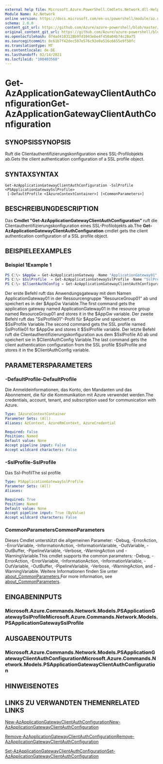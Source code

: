 ```yaml
---
external help file: Microsoft.Azure.PowerShell.Cmdlets.Network.dll-Help.xml
Module Name: Az.Network
online version: https://docs.microsoft.com/en-us/powershell/module/az.network/get-azapplicationgatewayclientauthconfiguration
schema: 2.0.0
content_git_url: https://github.com/Azure/azure-powershell/blob/master/src/Network/Network/help/Get-AzApplicationGatewayClientAuthConfiguration.md
original_content_git_url: https://github.com/Azure/azure-powershell/blob/master/src/Network/Network/help/Get-AzApplicationGatewayClientAuthConfiguration.md
ms.openlocfilehash: 074ad4103128b9fd3943ebe4f450a04b74c28a75
ms.sourcegitcommit: 0c61b7f42dec507e576c92e0a516c6655e9f50fc
ms.translationtype: MT
ms.contentlocale: de-DE
ms.lasthandoff: 02/14/2021
ms.locfileid: "100403560"
---
```

# <span data-ttu-id="8e7e7-101">Get-AzApplicationGatewayClientAuthConfiguration</span><span class="sxs-lookup"><span data-stu-id="8e7e7-101">Get-AzApplicationGatewayClientAuthConfiguration</span></span>

## <span data-ttu-id="8e7e7-102">SYNOPSIS</span><span class="sxs-lookup"><span data-stu-id="8e7e7-102">SYNOPSIS</span></span>
<span data-ttu-id="8e7e7-103">Ruft die Clientauthentifizierungskonfiguration eines SSL-Profilobjekts ab.</span><span class="sxs-lookup"><span data-stu-id="8e7e7-103">Gets the client authentication configuration of a SSL profile object.</span></span>

## <span data-ttu-id="8e7e7-104">SYNTAX</span><span class="sxs-lookup"><span data-stu-id="8e7e7-104">SYNTAX</span></span>

```
Get-AzApplicationGatewayClientAuthConfiguration -SslProfile <PSApplicationGatewaySslProfile>
 [-DefaultProfile <IAzureContextContainer>] [<CommonParameters>]
```

## <span data-ttu-id="8e7e7-105">BESCHREIBUNG</span><span class="sxs-lookup"><span data-stu-id="8e7e7-105">DESCRIPTION</span></span>
<span data-ttu-id="8e7e7-106">Das **Cmdlet "Get-AzApplicationGatewayClientAuthConfiguration"** ruft die Clientauthentifizierungskonfiguration eines SSL-Profilobjekts ab.</span><span class="sxs-lookup"><span data-stu-id="8e7e7-106">The **Get-AzApplicationGatewayClientAuthConfiguration** cmdlet gets the client authentication configuration of a SSL profile object.</span></span>

## <span data-ttu-id="8e7e7-107">BEISPIELE</span><span class="sxs-lookup"><span data-stu-id="8e7e7-107">EXAMPLES</span></span>

### <span data-ttu-id="8e7e7-108">Beispiel 1</span><span class="sxs-lookup"><span data-stu-id="8e7e7-108">Example 1</span></span>
```powershell
PS C:\> $AppGw = Get-AzApplicationGateway -Name "ApplicationGateway01" -ResourceGroupName "ResourceGroup01"
PS C:\> $SslProfile  = Get-AzApplicationGatewaySslProfile -Name "SslProfile01" -ApplicationGateway $AppGw
PS C:\> $ClientAuthConfig = Get-AzApplicationGatewayClientAuthConfiguration -SslProfile $SslProfile
```

<span data-ttu-id="8e7e7-109">Der erste Befehl ruft das Anwendungsgateway mit dem Namen ApplicationGateway01 in der Ressourcengruppe "ResourceGroup01" ab und speichert es in der $AppGw Variable.</span><span class="sxs-lookup"><span data-stu-id="8e7e7-109">The first command gets the application gateway named ApplicationGateway01 in the resource group named ResourceGroup01 and stores it in the $AppGw variable.</span></span> <span data-ttu-id="8e7e7-110">Der zweite Befehl ruft das "SslProfile01"-Profil für $AppGw und speichert es $SslProfile Variable.</span><span class="sxs-lookup"><span data-stu-id="8e7e7-110">The second command gets the SSL profile named SslProfile01 for $AppGw and stores it $SslProfile variable.</span></span> <span data-ttu-id="8e7e7-111">Der letzte Befehl ruft die Clientauthentifizierungskonfiguration aus dem $SslProfile A0 ab und speichert sie in $ClientAuthConfig Variable.</span><span class="sxs-lookup"><span data-stu-id="8e7e7-111">The last command gets the client authentication configuration from the SSL profile $SslProfile and stores it in the $ClientAuthConfig variable.</span></span>

## <span data-ttu-id="8e7e7-112">PARAMETERS</span><span class="sxs-lookup"><span data-stu-id="8e7e7-112">PARAMETERS</span></span>

### <span data-ttu-id="8e7e7-113">-DefaultProfile</span><span class="sxs-lookup"><span data-stu-id="8e7e7-113">-DefaultProfile</span></span>
<span data-ttu-id="8e7e7-114">Die Anmeldeinformationen, das Konto, den Mandanten und das Abonnement, die für die Kommunikation mit Azure verwendet werden.</span><span class="sxs-lookup"><span data-stu-id="8e7e7-114">The credentials, account, tenant, and subscription used for communication with Azure.</span></span>

```yaml
Type: IAzureContextContainer
Parameter Sets: (All)
Aliases: AzContext, AzureRmContext, AzureCredential

Required: False
Position: Named
Default value: None
Accept pipeline input: False
Accept wildcard characters: False
```

### <span data-ttu-id="8e7e7-115">-SslProfile</span><span class="sxs-lookup"><span data-stu-id="8e7e7-115">-SslProfile</span></span>
<span data-ttu-id="8e7e7-116">Das Ssl-Profil</span><span class="sxs-lookup"><span data-stu-id="8e7e7-116">The ssl profile</span></span>

```yaml
Type: PSApplicationGatewaySslProfile
Parameter Sets: (All)
Aliases:

Required: True
Position: Named
Default value: None
Accept pipeline input: True (ByValue)
Accept wildcard characters: False
```

### <span data-ttu-id="8e7e7-117">CommonParameters</span><span class="sxs-lookup"><span data-stu-id="8e7e7-117">CommonParameters</span></span>
<span data-ttu-id="8e7e7-118">Dieses Cmdlet unterstützt die allgemeinen Parameter: -Debug, -ErrorAction, -ErrorVariable, -InformationAction, -InformationVariable, -OutVariable, -OutBuffer, -PipelineVariable, -Verbose, -WarningAction und -WarningVariable.</span><span class="sxs-lookup"><span data-stu-id="8e7e7-118">This cmdlet supports the common parameters: -Debug, -ErrorAction, -ErrorVariable, -InformationAction, -InformationVariable, -OutVariable, -OutBuffer, -PipelineVariable, -Verbose, -WarningAction, and -WarningVariable.</span></span> <span data-ttu-id="8e7e7-119">Weitere Informationen finden Sie unter [about_CommonParameters.](http://go.microsoft.com/fwlink/?LinkID=113216)</span><span class="sxs-lookup"><span data-stu-id="8e7e7-119">For more information, see [about_CommonParameters](http://go.microsoft.com/fwlink/?LinkID=113216).</span></span>

## <span data-ttu-id="8e7e7-120">EINGABEN</span><span class="sxs-lookup"><span data-stu-id="8e7e7-120">INPUTS</span></span>

### <span data-ttu-id="8e7e7-121">Microsoft.Azure.Commands.Network.Models.PSApplicationGatewaySslProfile</span><span class="sxs-lookup"><span data-stu-id="8e7e7-121">Microsoft.Azure.Commands.Network.Models.PSApplicationGatewaySslProfile</span></span>

## <span data-ttu-id="8e7e7-122">AUSGABEN</span><span class="sxs-lookup"><span data-stu-id="8e7e7-122">OUTPUTS</span></span>

### <span data-ttu-id="8e7e7-123">Microsoft.Azure.Commands.Network.Models.PSApplicationGatewayClientAuthConfiguration</span><span class="sxs-lookup"><span data-stu-id="8e7e7-123">Microsoft.Azure.Commands.Network.Models.PSApplicationGatewayClientAuthConfiguration</span></span>

## <span data-ttu-id="8e7e7-124">HINWEISE</span><span class="sxs-lookup"><span data-stu-id="8e7e7-124">NOTES</span></span>

## <span data-ttu-id="8e7e7-125">LINKS ZU VERWANDTEN THEMEN</span><span class="sxs-lookup"><span data-stu-id="8e7e7-125">RELATED LINKS</span></span>

[<span data-ttu-id="8e7e7-126">New-AzApplicationGatewayClientAuthConfiguration</span><span class="sxs-lookup"><span data-stu-id="8e7e7-126">New-AzApplicationGatewayClientAuthConfiguration</span></span>](./New-AzApplicationGatewayClientAuthConfiguration.md)


[<span data-ttu-id="8e7e7-127">Remove-AzApplicationGatewayClientAuthConfiguration</span><span class="sxs-lookup"><span data-stu-id="8e7e7-127">Remove-AzApplicationGatewayClientAuthConfiguration</span></span>](./Remove-AzApplicationGatewayClientAuthConfiguration.md)

[<span data-ttu-id="8e7e7-128">Set-AzApplicationGatewayClientAuthConfiguration</span><span class="sxs-lookup"><span data-stu-id="8e7e7-128">Set-AzApplicationGatewayClientAuthConfiguration</span></span>](./Set-AzApplicationGatewayClientAuthConfiguration.md)
